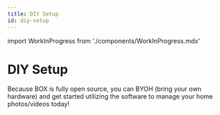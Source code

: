 ```yaml
---
title: DIY Setup
id: diy-setup
---
```

import WorkInProgress from './components/WorkInProgress.mdx'

# DIY Setup

Because BOX is fully open source, you can BYOH (bring your own hardware) and get started utilizing the software to manage your home photos/videos today!

<WorkInProgress />
